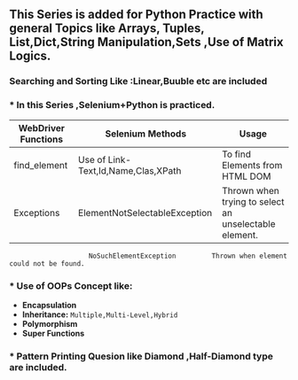 ## This Series is added for Python Practice with general Topics like Arrays, Tuples, List,Dict,String Manipulation,Sets ,Use of Matrix Logics.

### Searching and Sorting Like :Linear,Buuble etc are included
### * In this Series ,Selenium+Python is practiced.
 | **WebDriver Functions**  | **Selenium Methods** | **Usage**
 |--------------------|----------------|---------------|
 | find_element | Use of Link-Text,Id,Name,Clas,XPath | To find Elements from HTML DOM 
 | Exceptions |  ElementNotSelectableException |  Thrown when trying to select an unselectable element.
                        NoSuchElementException         Thrown when element could not be found.
 

### * Use of OOPs Concept like:
* **Encapsulation**
* **Inheritance:** `Multiple,Multi-Level,Hybrid`
* **Polymorphism**
* **Super Functions**
 
### * Pattern Printing Quesion like Diamond ,Half-Diamond type are included.